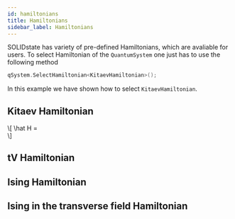 ```yaml
---
id: hamiltonians
title: Hamiltonians
sidebar_label: Hamiltonians
---
```


SOLIDstate has variety of pre-defined Hamiltonians, which are avaliable for users.
To select Hamiltonian of the `QuantumSystem` one just has to use the following method

```c++
qSystem.SelectHamiltonian<KitaevHamiltonian>();
```

In this example we have shown how to select `KitaevHamiltonian`.


## Kitaev Hamiltonian

\\[
\hat H =     
\\]

## tV Hamiltonian

## Ising Hamiltonian

## Ising in the transverse field Hamiltonian

